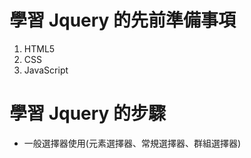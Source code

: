 
# 學習 Jquery 的先前準備事項
1. HTML5
2. CSS
3. JavaScript


# 學習 Jquery 的步驟
- 一般選擇器使用(元素選擇器、常規選擇器、群組選擇器)



